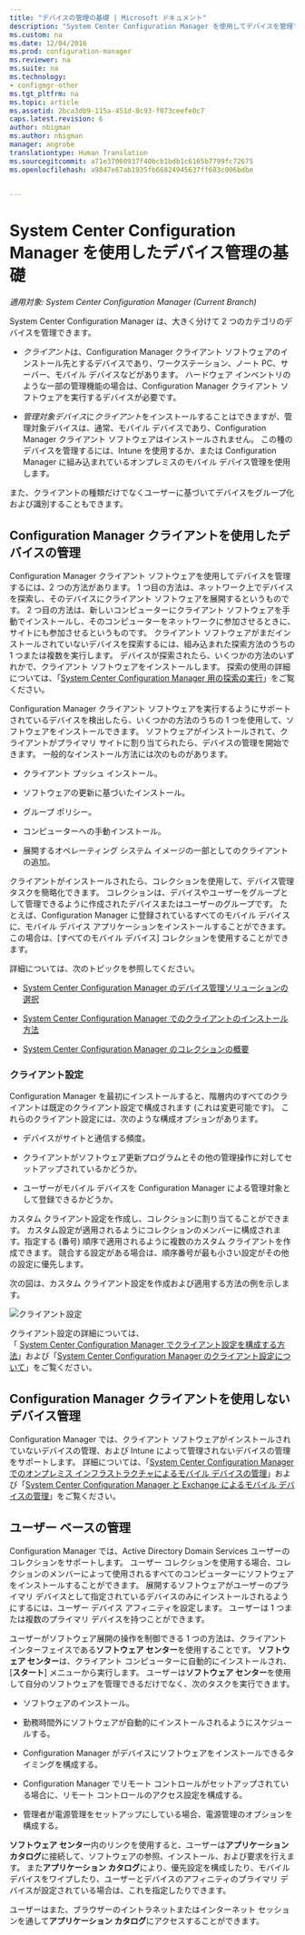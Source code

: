 ```yaml
---
title: "デバイスの管理の基礎 | Microsoft ドキュメント"
description: "System Center Configuration Manager を使用してデバイスを管理する方法について説明します。"
ms.custom: na
ms.date: 12/04/2016
ms.prod: configuration-manager
ms.reviewer: na
ms.suite: na
ms.technology:
- configmgr-other
ms.tgt_pltfrm: na
ms.topic: article
ms.assetid: 2bca3db9-115a-451d-8c93-f073ceefe0c7
caps.latest.revision: 6
author: nbigman
ms.author: nbigman
manager: angrobe
translationtype: Human Translation
ms.sourcegitcommit: a71e37060937f40bcb1bdb1c6165b7799fc72675
ms.openlocfilehash: a9847e67ab1935fb66824945637ff683c006bdbe


---
```

# <a name="fundamentals-of-managing-devices-with-system-center-configuration-manager"></a>System Center Configuration Manager を使用したデバイス管理の基礎

*適用対象: System Center Configuration Manager (Current Branch)*

System Center Configuration Manager は、大きく分けて 2 つのカテゴリのデバイスを管理できます。

-   *クライアント*は、Configuration Manager クライアント ソフトウェアのインストール先とするデバイスであり、ワークステーション、ノート PC、サーバー、モバイル デバイスなどがあります。 ハードウェア インベントリのような一部の管理機能の場合は、Configuration Manager クライアント ソフトウェアを実行するデバイスが必要です。  

-   *管理対象デバイス*に*クライアント*をインストールすることはできますが、管理対象デバイスは、通常、モバイル デバイスであり、Configuration Manager クライアント ソフトウェアはインストールされません。 この種のデバイスを管理するには、Intune を使用するか、または Configuration Manager に組み込まれているオンプレミスのモバイル デバイス管理を使用します。

また、クライアントの種類だけでなくユーザーに基づいてデバイスをグループ化および識別することもできます。

## <a name="managing-devices-with-the-configuration-manager-client"></a>Configuration Manager クライアントを使用したデバイスの管理

Configuration Manager クライアント ソフトウェアを使用してデバイスを管理するには、2 つの方法があります。 1 つ目の方法は、ネットワーク上でデバイスを探索し、そのデバイスにクライアント ソフトウェアを展開するというものです。 2 つ目の方法は、新しいコンピューターにクライアント ソフトウェアを手動でインストールし、そのコンピューターをネットワークに参加させるときに、サイトにも参加させるというものです。 クライアント ソフトウェアがまだインストールされていないデバイスを探索するには、組み込まれた探索方法のうちの 1 つまたは複数を実行します。 デバイスが探索されたら、いくつかの方法のいずれかで、クライアント ソフトウェアをインストールします。 探索の使用の詳細については、「[System Center Configuration Manager 用の探索の実行](../../core/servers/deploy/configure/run-discovery.md)」をご覧ください。  

 Configuration Manager クライアント ソフトウェアを実行するようにサポートされているデバイスを検出したら、いくつかの方法のうちの 1 つを使用して、ソフトウェアをインストールできます。 ソフトウェアがインストールされて、クライアントがプライマリ サイトに割り当てられたら、デバイスの管理を開始できます。  一般的なインストール方法には次のものがあります。

 - クライアント プッシュ インストール。

 - ソフトウェアの更新に基づいたインストール。

 - グループ ポリシー。

 - コンピューターへの手動インストール。
 - 展開するオペレーティング システム イメージの一部としてのクライアントの追加。  


 クライアントがインストールされたら、コレクションを使用して、デバイス管理タスクを簡略化できます。 コレクションは、デバイスやユーザーをグループとして管理できるように作成されたデバイスまたはユーザーのグループです。 たとえば、Configuration Manager に登録されているすべてのモバイル デバイスに、モバイル デバイス アプリケーションをインストールすることができます。 この場合は、[すべてのモバイル デバイス] コレクションを使用することができます。  

 詳細については、次のトピックを参照してください。  

-   [System Center Configuration Manager のデバイス管理ソリューションの選択](../../core/plan-design/choose-a-device-management-solution.md)  

-   [System Center Configuration Manager でのクライアントのインストール方法](../../core/clients/deploy/plan/client-installation-methods.md)  

-   [System Center Configuration Manager のコレクションの概要](../../core/clients/manage/collections/introduction-to-collections.md)  

### <a name="client-settings"></a>クライアント設定  
 Configuration Manager を最初にインストールすると、階層内のすべてのクライアントは既定のクライアント設定で構成されます (これは変更可能です)。 これらのクライアント設定には、次のような構成オプションがあります。

 -  デバイスがサイトと通信する頻度。

 -  クライアントがソフトウェア更新プログラムとその他の管理操作に対してセットアップされているかどうか。

 -  ユーザーがモバイル デバイスを Configuration Manager による管理対象として登録できるかどうか。  

カスタム クライアント設定を作成し、コレクションに割り当てることができます。  カスタム設定が適用されるようにコレクションのメンバーに構成されます。指定する (番号) 順序で適用されるように複数のカスタム クライアントを作成できます。  競合する設定がある場合は、順序番号が最も小さい設定がその他の設定に優先します。  

次の図は、カスタム クライアント設定を作成および適用する方法の例を示します。  

 ![クライアント設定](media/ClientSettings.gif)  

 クライアント設定の詳細については、  
「                [System Center Configuration Manager でクライアント設定を構成する方法](../../core/clients/deploy/configure-client-settings.md)」および「[System Center Configuration Manager のクライアント設定について](../../core/clients/deploy/about-client-settings.md)」をご覧ください。

## <a name="managing-devices-without-the-configuration-manager-client"></a>Configuration Manager クライアントを使用しないデバイス管理  
 Configuration Manager では、クライアント ソフトウェアがインストールされていないデバイスの管理、および Intune によって管理されないデバイスの管理をサポートします。 詳細については、「[System Center Configuration Manager でのオンプレミス インフラストラクチャによるモバイル デバイスの管理](../../mdm/understand/manage-mobile-devices-with-on-premises-infrastructure.md)」および「[System Center Configuration Manager と Exchange によるモバイル デバイスの管理](../../mdm/deploy-use/manage-mobile-devices-with-exchange-activesync.md)」をご覧ください。  

## <a name="user-based-management"></a>ユーザー ベースの管理  
 Configuration Manager では、Active Directory Domain Services ユーザーのコレクションをサポートします。 ユーザー コレクションを使用する場合、コレクションのメンバーによって使用されるすべてのコンピューターにソフトウェアをインストールすることができます。 展開するソフトウェアがユーザーのプライマリ デバイスとして指定されているデバイスのみにインストールされるようにするには、ユーザー デバイス アフィニティを設定します。 ユーザーは 1 つまたは複数のプライマリ デバイスを持つことができます。  

 ユーザーがソフトウェア展開の操作を制御できる 1 つの方法は、クライアント インターフェイスである**ソフトウェア センター**を使用することです。 **ソフトウェア センター**は、クライアント コンピューターに自動的にインストールされ、[**スタート**] メニューから実行します。 ユーザーは**ソフトウェア センター**を使用して自分のソフトウェアを管理できるだけでなく、次のタスクを実行できます。  

-   ソフトウェアのインストール。  

-   勤務時間外にソフトウェアが自動的にインストールされるようにスケジュールする。  

-   Configuration Manager がデバイスにソフトウェアをインストールできるタイミングを構成する。  

-   Configuration Manager でリモート コントロールがセットアップされている場合に、リモート コントロールのアクセス設定を構成する。  

-   管理者が電源管理をセットアップにしている場合、電源管理のオプションを構成する。  


 **ソフトウェア センター**内のリンクを使用すると、ユーザーは**アプリケーション カタログ**に接続して、ソフトウェアの参照、インストール、および要求を行えます。 また**アプリケーション カタログ**により、優先設定を構成したり、モバイル デバイスをワイプしたり、ユーザーとデバイスのアフィニティのプライマリ デバイスが設定されている場合は、これを指定したりできます。   

 ユーザーはまた、ブラウザーのイントラネットまたはインターネット セッションを通して**アプリケーション カタログ**にアクセスすることができます。  



<!--HONumber=Dec16_HO5-->


